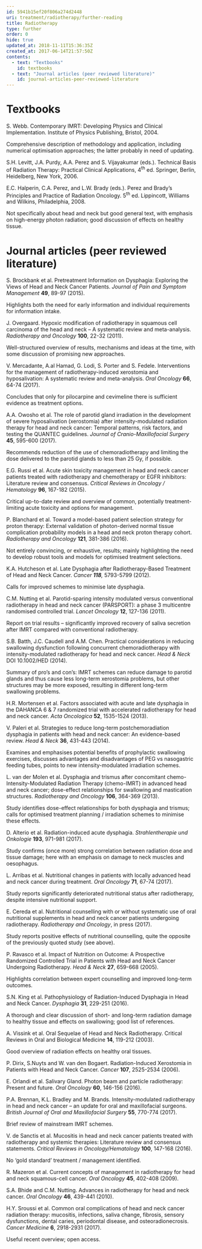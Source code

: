 ```yaml
---
id: 5941b15ef20f806a274d2448
uri: treatment/radiotherapy/further-reading
title: Radiotherapy
type: further
order: 0
hide: true
updated_at: 2018-11-11T15:36:35Z
created_at: 2017-06-14T21:57:50Z
contents:
  - text: "Textbooks"
    id: textbooks
  - text: "Journal articles (peer reviewed literature)"
    id: journal-articles-peer-reviewed-literature
---
```


<h1 id="textbooks">Textbooks</h1>
<p>S. Webb. Contemporary IMRT: Developing Physics and Clinical Implementation.
    Institute of Physics Publishing, Bristol, 2004.</p>
<aside>
    <p>Comprehensive description of methodology and application,
        including numerical optimisation approaches; the latter
        probably in need of updating.</p>
</aside>
<p>S.H. Levitt, J.A. Purdy, A.A. Perez and S. Vijayakumar (eds.).
    Technical Basis of Radiation Therapy: Practical Clinical
    Applications, 4<sup>th</sup> ed. Springer, Berlin, Heidelberg,
    New York, 2006.</p>
<p>E.C. Halperin, C.A. Perez, and L.W. Brady (eds.). Perez and Brady’s
    Principles and Practice of Radiation Oncology. 5<sup>th</sup>    ed. Lippincott, Williams and Wilkins, Philadelphia, 2008.</p>
<aside>
    <p>Not specifically about head and neck but good general text,
        with emphasis on high-energy photon radiation; good discussion
        of effects on healthy tissue.</p>
</aside>
<h1 id="journal-articles-peer-reviewed-literature">Journal articles (peer reviewed literature)</h1>
<p>S. Brockbank et al. Pretreatment Information on Dysphagia: Exploring
    the Views of Head and Neck Cancer Patients. <i>Journal of Pain and Symptom Management</i>    <strong>49</strong>, 89-97 (2015).</p>
<aside>
    <p>Highlights both the need for early information and individual
        requirements for information intake.</p>
</aside>
<p>J. Overgaard. Hypoxic modification of radiotherapy in squamous
    cell carcinoma of the head and neck – A systematic review
    and meta-analysis. <i>Radiotherapy and Oncology</i> <strong>100</strong>,
    22-32 (2011).</p>
<aside>
    <p>Well-structured overview of results, mechanisms and ideas
        at the time, with some discussion of promising new approaches.</p>
</aside>
<p>V. Mercadante, A.al Hamad, G. Lodi, S. Porter and S. Fedele.
    Interventions for the management of radiotherapy-induced
    xerostomia and hyposalivation: A systematic review and meta-analysis.
    <i>Oral Oncology</i> <strong>66</strong>, 64-74 (2017).</p>
<aside>
    <p>Concludes that only for pilocarpine and cevimeline there
        is sufficient evidence as treatment options.</p>
</aside>
<p>A.A. Owosho et al. The role of parotid gland irradiation in the
    development of severe hyposalivation (xerostomia) after intensity-modulated
    radiation therapy for head and neck cancer: Temporal patterns,
    risk factors, and testing the QUANTEC guidelines. <i>Journal of Cranio-Maxillofacial Surgery</i>    <strong>45</strong>, 595-600 (2017).</p>
<aside>
    <p>Recommends reduction of the use of chemoradiotherapy and
        limiting the dose delivered to the parotid glands to
        less than 25 Gy, if possible.</p>
</aside>
<p>E.G. Russi et al. Acute skin toxicity management in head and
    neck cancer patients treated with radiotherapy and chemotherapy
    or EGFR inhibitors: Literature review and consensus. <i>Critical Reviews in Oncology / Hematology</i>    <strong>96</strong>, 167-182 (2015).</p>
<aside>
    <p>Critical up-to-date review and overview of common, potentially
        treatment-limiting acute toxicity and options for management.</p>
</aside>
<p>P. Blanchard et al. Toward a model-based patient selection strategy
    for proton therapy: External validation of photon-derived
    normal tissue complication probability models in a head and
    neck proton therapy cohort. <i>Radiotherapy and Oncology</i>    <strong>121</strong>, 381-386 (2016).</p>
<aside>
    <p>Not entirely convincing, or exhaustive, results; mainly highlighting
        the need to develop robust tools and models for optimised
        treatment selections.</p>
</aside>
<p>K.A. Hutcheson et al. Late Dysphagia after Radiotherapy-Based
    Treatment of Head and Neck Cancer. <i>Cancer</i><em><i> </i></em><strong><i>118</i></strong><i>,</i>    5793-5799 (2012).</p>
<aside>
    <p>Calls for improved schemes to minimise late dysphagia.</p>
</aside>
<p>C.M. Nutting et al. Parotid-sparing intensity modulated versus
    conventional radiotherapy in head and neck cancer (PARSPORT):
    a phase 3 multicentre randomised controlled trial. <i>Lancet Oncology</i>    <strong>12</strong>, 127-136 (2011).</p>
<aside>
    <p>Report on trial results – significantly improved recovery
        of saliva secretion after IMRT compared with conventional
        radiotherapy.</p>
</aside>
<p>S.B. Batth, J.C. Caudell and A.M. Chen. Practical considerations
    in reducing swallowing dysfunction following concurrent chemoradiotherapy
    with intensity-modulated radiotherapy for head and neck cancer.
    <i>Head &amp; Neck</i> DOI 10.1002/HED (2014).</p>
<aside>
    <p>Summary of pro’s and con’s: IMRT schemes can reduce damage
        to parotid glands and thus cause less long-term xerostomia
        problems, but other structures may be more exposed, resulting
        in different long-term swallowing problems.</p>
</aside>
<p>H.R. Mortensen et al. Factors associated with acute and late
    dysphagia in the DAHANCA 6 &amp; 7 randomized trial with
    accelerated radiotherapy for head and neck cancer. <i>Acta Oncologica</i>    <strong>52</strong>, 1535-1524 (2013).</p>
<p>V. Paleri et al. Strategies to reduce long-term postchemoradiation
    dysphagia in patients with head and neck cancer: An evidence-based
    review. <i>Head &amp; Neck</i> <strong>36</strong>, 431-443
    (2014).</p>
<aside>
    <p>Examines and emphasises potential benefits of prophylactic
        swallowing exercises, discusses advantages and disadvantages
        of PEG vs nasogastric feeding tubes, points to new intensity-modulated
        irradiation schemes.</p>
</aside>
<p>L. van der Molen et al. Dysphagia and trismus after concomitant
    chemo-Intensity-Modulated Radiation Therapy (chemo-IMRT)
    in advanced head and neck cancer; dose-effect relationships
    for swallowing and mastication structures. <i>Radiotherapy and Oncology</i>    <strong>106</strong>, 364-369 (2013).</p>
<aside>
    <p>Study identifies dose-effect relationships for both dysphagia
        and trismus; calls for optimised treatment planning /
        irradiation schemes to minimise these effects.</p>
</aside>
<p>D. Alterio et al. Radiation-induced acute dysphagia. <i>Strahlentherapie und Onkologie</i>    <strong>193</strong>, 971-981 (2017).</p>
<aside>
    <p>Study confirms (once more) strong correlation between radiation
        dose and tissue damage; here with an emphasis on damage
        to neck muscles and oesophagus.</p>
</aside>
<p>L. Arribas et al. Nutritional changes in patients with locally
    advanced head and neck cancer during treatment. <i>Oral Oncology</i>    <strong>71</strong>, 67-74 (2017).</p>
<aside>
    <p>Study reports significantly deteriorated nutritional status
        after radiotherapy, despite intensive nutritional support.</p>
</aside>
<p>E. Cereda et al. Nutritional counselling with or without systematic
    use of oral nutritional supplements in head and neck cancer
    patients undergoing radiotherapy. <i>Radiotherapy and Oncology</i>,
    in press (2017).</p>
<aside>
    <p>Study reports positive effects of nutritional counselling,
        quite the opposite of the previously quoted study (see
        above).</p>
</aside>
<p>P. Ravasco et al. Impact of Nutrition on Outcome: A Prospective
    Randomized Controlled Trial in Patients with Head and Neck
    Cancer Undergoing Radiotherapy. <i>Head &amp; Neck</i> <strong>27</strong>,
    659-668 (2005).</p>
<aside>
    <p>Highlights correlation between expert counselling and improved
        long-term outcomes.</p>
</aside>
<p>S.N. King et al. Pathophysiology of Radiation-Induced Dysphagia
    in Head and Neck Cancer. <i>Dysphagia</i> <strong>31</strong>,
    229-251 (2016).</p>
<aside>
    <p>A thorough and clear discussion of short- and long-term radiation
        damage to healthy tissue and effects on swallowing; good
        list of references.</p>
</aside>
<p>A. Vissink et al. Oral Sequelae of Head and Neck Radiotherapy.
    Critical Reviews in Oral and Biological Medicine <strong>14</strong>,
    119-212 (2003).</p>
<aside>
    <p>Good overview of radiation effects on healthy oral tissues.</p>
</aside>
<p>P. Dirix, S.Nuyts and W. van den Bogaert. Radiation-Induced Xerostomia
    in Patients with Head and Neck Cancer. <i>Cancer</i> <strong>107</strong>,
    2525-2534 (2006).</p>
<p>E. Orlandi et al. Salivary Gland. Photon beam and particle radiotherapy:
    Present and future. <i>Oral Oncology</i> <strong>60</strong>,
    146-156 (2016).</p>
<p>P.A. Brennan, K.L. Bradley and M. Brands. Intensity-modulated
    radiotherapy in head and neck cancer – an update for oral
    and maxillofacial surgeons. <i>British Journal of Oral and Maxillofacial Surgery</i>    <strong>55</strong>, 770-774 (2017).</p>
<aside>
    <p>Brief review of mainstream IMRT schemes.</p>
</aside>
<p>V. de Sanctis et al. Mucositis in head and neck cancer patients
    treated with radiotherapy and systemic therapies: Literature
    review and consensus statements. <i>Critical Reviews in Oncology/Hematology</i>    <strong>100</strong>, 147-168 (2016).</p>
<aside>
    <p>No ‘gold standard’ treatment / management identified.</p>
</aside>
<p>R. Mazeron et al. Current concepts of management in radiotherapy
    for head and neck squamous-cell cancer. <i>Oral Oncology</i>    <strong>45</strong>, 402-408 (2009).</p>
<p>S.A. Bhide and C.M. Nutting. Advances in radiotherapy for head
    and neck cancer. <i>Oral Oncology</i> <strong>46</strong>,
    439-441 (2010).</p>
<p>H.Y. Sroussi et al. Common oral complications of head and neck
    cancer radiation therapy: mucositis, infections, saliva change,
    fibrosis, sensory dysfunctions, dental caries, periodontal
    disease, and osteoradionecrosis. <i>Cancer Medicine</i> <strong>6</strong>,
    2918-2931 (2017).</p>
<aside>
    <p>Useful recent overview; open access.</p>
</aside>
